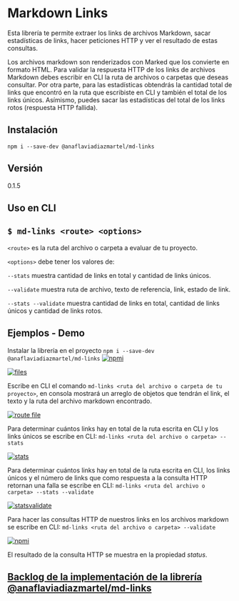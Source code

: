# Markdown Links

Esta librería te permite extraer los links de archivos Markdown, sacar estadísticas de links, hacer peticiones HTTP y ver el resultado de estas consultas.

Los archivos markdown son renderizados con Marked que los convierte en formato HTML. Para validar la respuesta HTTP de los links de archivos Markdown debes escribir en CLI la ruta de archivos o carpetas que deseas consultar. Por otra parte, para las estadísticas obtendrás la cantidad total de links que encontró en la ruta que escribiste en CLI y también el total de los links únicos. Asímismo, puedes sacar las estadísticas del total de los links rotos (respuesta HTTP fallida).

## Instalación

`npm i --save-dev @anaflaviadiazmartel/md-links`

## Versión

0.1.5

## Uso en CLI

`$ md-links <route> <options>`
----------------------
`<route>` es la ruta del archivo o carpeta a evaluar de tu proyecto.

`<options>` debe tener los valores de:

`--stats` muestra cantidad de links en total y cantidad de links únicos.

`--validate` muestra ruta de archivo, texto de referencia, link, estado de link.

`--stats --validate` muestra cantidad de links en total, cantidad de links únicos y cantidad de links rotos.

## Ejemplos - Demo

Instalar la librería en el proyecto `npm i --save-dev @anaflaviadiazmartel/md-links`
[![npmi](https://imgur.com/VG3t7JN.png)](https://imgur.com/VG3t7JN.png)
<!-- desplegar node-modules para ver el package -->
[![files](https://imgur.com/231hdlN.png)](https://imgur.com/231hdlN.png)

Escribe en CLI el comando `md-links <ruta del archivo o carpeta de tu proyecto>`, en consola mostrará un arreglo de objetos que tendrán el link, el texto y la ruta del archivo markdown encontrado.

[![route file](https://imgur.com/GgvaLVT.png)](https://imgur.com/GgvaLVT.png)

Para determinar cuántos links hay en total de la ruta escrita en CLI y los links únicos se escribe en CLI:
`md-links <ruta del archivo o carpeta> --stats`

[![stats](https://imgur.com/kTatZYH.png)](https://imgur.com/kTatZYH.png)

Para determinar cuántos links hay en total de la ruta escrita en CLI, los links únicos y el número de links que como respuesta a la consulta HTTP retornan una falla se escribe en CLI:
`md-links <ruta del archivo o carpeta> --stats --validate`

[![statsvalidate](https://imgur.com/VTCxP5o.png)](https://imgur.com/VTCxP5o.png)

Para hacer las consultas HTTP de nuestros links en los archivos markdown se escribe en CLI:
`md-links <ruta del archivo o carpeta> --validate`

[![npmi](https://imgur.com/AbUiaVg.png)](https://imgur.com/AbUiaVg.png)

El resultado de la consulta HTTP se muestra en la propiedad *status*.

## [Backlog de la implementación de la librería @anaflaviadiazmartel/md-links](https://github.com/AnaflaviaDiaz/lim20181-Track-FE-markdown-list/projects/1)
